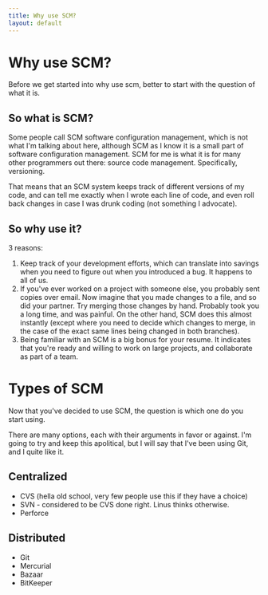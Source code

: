 ```yaml
---
title: Why use SCM?
layout: default
---
```


Why use SCM?
============
Before we get started into why use scm, better to start with the question of what it is.

So what is SCM?
---------------
Some people call SCM software configuration management, which is not what I'm talking about here, although SCM as I know it is a small part of software configuration management. SCM for me is what it is for many other programmers out there: source code management. Specifically, versioning.

That means that an SCM system keeps track of different versions of my code, and can tell me exactly when I wrote each line of code, and even roll back changes in case I was drunk coding (not something I advocate).

So why use it?
--------------
3 reasons:

1. Keep track of your development efforts, which can translate into savings when you need to figure out when you introduced a bug. It happens to all of us.
2. If you've ever worked on a project with someone else, you probably sent copies over email. Now imagine that you made changes to a file, and so did your partner. Try merging those changes by hand. Probably took you a long time, and was painful. On the other hand, SCM does this almost instantly (except where you need to decide which changes to merge, in the case of the exact same lines being changed in both branches).
3. Being familiar with an SCM is a big bonus for your resume. It indicates that you're ready and willing to work on large projects, and collaborate as part of a team.

Types of SCM
============
Now that you've decided to use SCM, the question is which one do you start using.

There are many options, each with their arguments in favor or against. I'm going to try and keep this apolitical, but I will say that I've been using Git, and I quite like it.

Centralized
-----------
* CVS (hella old school, very few people use this if they have a choice)
* SVN - considered to be CVS done right. Linus thinks otherwise.
* Perforce

Distributed
-----------
* Git
* Mercurial
* Bazaar
* BitKeeper